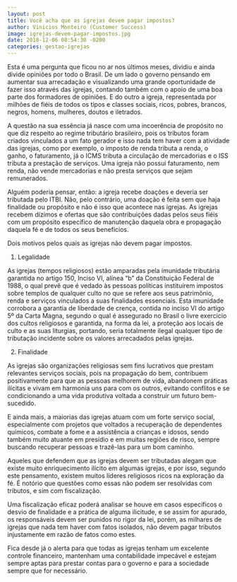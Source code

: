 ```yaml
---
layout: post
title: Você acha que as igrejas devem pagar impostos?
author: Vinicios Monteiro (Customer Success)
image: igrejas-devem-pagar-impostos.jpg
date: 2018-12-06 08:54:30 -0200
categories: gestao-igrejas
---
```


Esta é uma pergunta que ficou no ar nos últimos meses, dividiu e ainda divide opiniões por todo o Brasil. De um lado o governo pensando em aumentar sua arrecadação e visualizando uma grande oportunidade de fazer isso através das igrejas, contando também com o apoio de uma boa parte dos formadores de opiniões. E do outro a igreja, representada por milhões de fiéis de todos os tipos e classes sociais, ricos, pobres, brancos, negros, homens, mulheres, doutos e iletrados.

A questão na sua essência já nasce com uma incoerência de propósito no que diz respeito ao regime tributário brasileiro, pois os tributos foram criados vinculados a um fato gerador e isso nada tem haver com a atividade das igrejas, como por exemplo, o imposto de renda tributa a renda, o ganho, o faturamento, já o ICMS tributa a circulação de mercadorias e o ISS tributa a prestação de serviços. Uma igreja não possui faturamento, nem renda, não vende mercadorias e não presta serviços que sejam remunerados.

Alguém poderia pensar, então: a igreja recebe doações e deveria ser tributada pelo ITBI. Não, pelo contrário, uma doação é feita sem que haja finalidade ou propósito e não é isso que acontece nas igrejas. As igrejas recebem dízimos e ofertas que são contribuições dadas pelos seus fiéis com um propósito específico de manutenção daquela obra e propagação daquela fé e de todos os seus benefícios.

Dois motivos pelos quais as igrejas não devem pagar impostos.

1. Legalidade

As igrejas (tempos religiosos) estão amparadas pela imunidade tributária garantida no artigo 150, Inciso VI, alínea “b” da Constituição Federal de 1988, o qual prevê que é vedado às pessoas políticas instituírem impostos sobre templos de qualquer culto no que se refere aos seus patrimônio, renda e serviços vinculados a suas finalidades essenciais. Esta imunidade corrobora a garantia de liberdade de crença, contida no inciso VI do artigo 5º da Carta Magna, segundo o qual é assegurado no Brasil o livre exercício dos cultos religiosos e garantida, na forma da lei, a proteção aos locais de culto e as suas liturgias, portando, seria totalmente ilegal qualquer tipo de tributação incidente sobre os valores arrecadados pelas igrejas.

2. Finalidade

As igrejas são organizações religiosas sem fins lucrativos que prestam relevantes serviços sociais, pois na propagação do bem, contribuem positivamente para que as pessoas melhorem de vida, abandonem práticas ilícitas e vivam em harmonia uns para com os outros, evitando conflitos e se condicionando a uma vida produtiva voltada a construir um futuro bem-sucedido.

E ainda mais, a maiorias das igrejas atuam com um forte serviço social, especialmente com projetos que voltados a recuperação de dependentes químicos, combate a fome e a assistência a crianças e idosos, sendo também muito atuante em presídio e em muitas regiões de risco, sempre buscando recuperar pessoas e trazê-las para um bom caminho.

Aqueles que defendem que as igrejas devem ser tributadas alegam que existe muito enriquecimento ilícito em algumas igrejas, e por isso, segundo este pensamento, existem muitos líderes religiosos ricos na exploração da fé. É notório que questões como essas não podem ser resolvidas com tributos, e sim com fiscalização.

Uma fiscalização eficaz poderá analisar se houve em casos específicos o desvio de finalidade e a prática de alguma ilicitude, e se assim for apurado, os responsáveis devem ser punidos no rigor da lei, porém, as milhares de igrejas que nada tem haver com fatos isolados, não devem pagar tributos injustamente em razão de fatos como estes.

Fica desde já o alerta para que todas as igrejas tenham um excelente controle financeiro, mantenham uma contabilidade impecável e estejam sempre aptas para prestar contas para o governo e para a sociedade sempre que for necessário.
